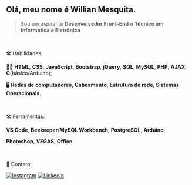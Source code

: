 ## Olá, meu nome é Willian Mesquita.

> Sou um aspirante **Desenvolvedor Front-End** e **Técnico em Informática e Eletrônica**

<br>

🛠 Habilidades:

👨‍💻 **HTML**, **CSS**, **JavaScript**, **Bootstrap**, **jQuery**, **SQL**, **MySQL**, **PHP**, **AJAX**, **C**(básico/Arduino);

🖥 **Redes de computadores**, **Cabeamento**, **Estrutura de rede**, **Sistemas Operacionais**.

<br>

🛠 Ferramentas:

**VS Code**, **Beekeeper**/**MySQL Workbench**, **PostgreSQL**, **Arduino**;

**Photoshop**, **VEGAS**, **Office**.

<br>

📧 Contato:

[![Instagram](https://lh3.googleusercontent.com/ARjxe36H2WFrIvmWwwO1MeXy_Px2-ojFkDNVLBUPWyszfNCxekh-Cq4eljzwG2ueRdMJFoygcqK5Fz-2lbTytNLiOPCmnT1oN11XFEoKIxp_fLlkXpkX1BrjlimEu5I_4ocEsQzOkiw1WPIaFHzezleJv65CKClzTrVKBh7zVGnhwagDPwsEAYwaHenOWjZFW68WcitGW4j1jeanhyeul4ZmbYpseE-3J704r55NpcqADQde_FENxZC68xfFI00hyoJnMXcAWtTOUYNvAxYxFI2GyUjOeRGRFw7nuZH39TAEB_ceXnVBhvg8n7tWYqSl1hmFLZz_RfqFUDfEnsJfjJvXB9qNzGzrP08kRBANSpBNHzLdZz3EFbNIyHhYtaKZzzW3XU-VpeDEsAuxZNeWA_hZDP7EaTuhqD0Jt0qXLrLOzRMG01RTUORgDir1QfbCgbJpcP-Gpr86BvRlchSXUCB0G-H-lmwny0b4WviFdIkLXuo_NGCIlebOqP6Sb7UE0CtOYW2kNtC2wpapG_qdkUKBdgatgxev2fTodfHbkg3eOC5Tm9Ebsa57AAWvfBVn-lDATqxHcbLC3oY5EdMeemjQocDMHwo0FrGJ1c-DIEDpvxrF8gihT8XnaYmjuiBwCjdrR6YFQCEIOPq95ViEYYZya91Fqgg2xnld6Diu6UuU7pbEeWtwfZ2OtyWrQmgG2856n7XhDYvPtXJ1--cxvpti=w123-h32-no?authuser=1)](https://www.instagram.com/reaperclown/)      [![LinkedIn](https://lh3.googleusercontent.com/lqxOt33W5u94mqv-giJmOCFzT3_31gikQy4D-WpuuIQo-7LZQPg4Si7GITzwWk8zlc5Q8vuzwnVWg3P-w0QOLUEOSj2GiLH8CBEFcIDJue7jBaCMCtFy75-_vB6jDuNQZznZFlB5vx6MDR8RxdEoPw4gZsEESadORuYFQ-zbAI-cH9Jt0QRk6ej4Wd8FkY_giXmqwgKo704ES8081dhMSVDU_jk6LIHfTp48obYl_UMAx5_zIfL3zzHIYV5tOne0pfXewOxO5hhaxL8ByLSDofN91qErjST5X48tBy_HsCys7VN9265fNGwCajDA4Q_O_fV55mZo25Jej_UCjD1WlD7J3Oo6eFr5LrGexPYPytgOJyibx5vfI7BRIKNdh29jpwz5h64-E54x6faHUv7nfw18mvUzUNk2nKCVsnd8ho3vECLttYZKz7Mw1nLPV4jSk6jPaeShuLa8YbJGav-DzERugc9x2PPKEJgKsO6dEt6luWI980TfrcJ_lVtTZSBAJHUsTiaLS6yVHuSctxI9wsKn-HOB8r8JqJ0gpz7nrHHZtdqR7zJko0n_dXFITTYYYY8FwDuS9gIsjIrUt0WCkuvQ9Xhks4wCM-FG35EDlK9-ZPKABjfJq2O_u-s1jz9aGk1SuKYm3oLEXccGFGt8ZjaUKvuqyowlh5RVk3kwEhYYhpAW7sMu4_C2iueD_GVABzjZW7np_HB0ScH_eIUeTXQj=w123-h32-no?authuser=1)](https://www.linkedin.com/in/willian-mesquita/)

<!---
ReaperClown/ReaperClown is a ✨ special ✨ repository because its `README.md` (this file) appears on your GitHub profile.
You can click the Preview link to take a look at your changes.
--->
